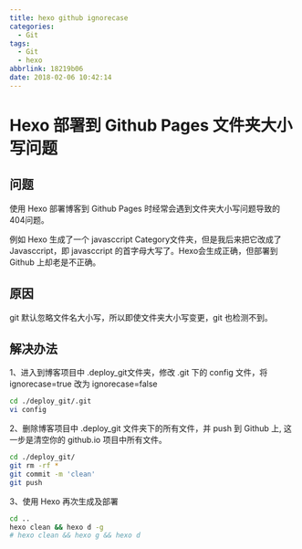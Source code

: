 ```yaml
---
title: hexo github ignorecase
categories:
  - Git
tags:
  - Git
  - hexo
abbrlink: 18219b06
date: 2018-02-06 10:42:14
---
```

# Hexo 部署到 Github Pages 文件夹大小写问题


## 问题
使用 Hexo 部署博客到 Github Pages 时经常会遇到文件夹大小写问题导致的 404问题。

例如 Hexo 生成了一个 javasccript Category文件夹，但是我后来把它改成了 Javasccript，即 javasccript 的首字母大写了。Hexo会生成正确，但部署到 Github 上却老是不正确。

<!-- more -->
## 原因
git 默认忽略文件名大小写，所以即使文件夹大小写变更，git 也检测不到。

## 解决办法
1、进入到博客项目中 .deploy_git文件夹，修改 .git 下的 config 文件，将 ignorecase=true 改为 ignorecase=false
```bash
cd ./deploy_git/.git
vi config
```

2、删除博客项目中 .deploy_git 文件夹下的所有文件，并 push 到 Github 上, 这一步是清空你的 github.io 项目中所有文件。
```bash
cd ./deploy_git/
git rm -rf *
git commit -m 'clean'
git push
```

3、使用 Hexo 再次生成及部署
```bash
cd ..
hexo clean && hexo d -g
# hexo clean && hexo g && hexo d
```
